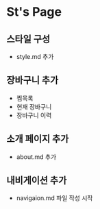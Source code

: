 # St's Page
## 스타일 구성
- style.md 추가

## 장바구니 추가

- 찜목록
- 현재 장바구니
- 장바구니 이력
## 소개 페이지 추가
- about.md 추가
## 내비게이션 추가
- navigaion.md 파일 작성 시작
